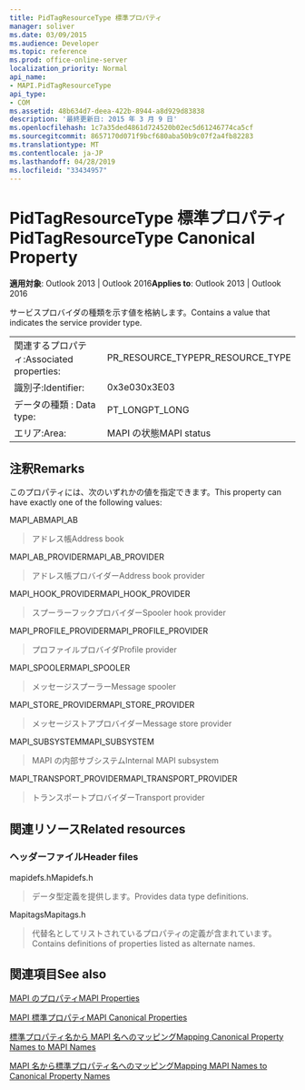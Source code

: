 ```yaml
---
title: PidTagResourceType 標準プロパティ
manager: soliver
ms.date: 03/09/2015
ms.audience: Developer
ms.topic: reference
ms.prod: office-online-server
localization_priority: Normal
api_name:
- MAPI.PidTagResourceType
api_type:
- COM
ms.assetid: 48b634d7-deea-422b-8944-a8d929d83838
description: '最終更新日: 2015 年 3 月 9 日'
ms.openlocfilehash: 1c7a35ded4861d724520b02ec5d61246774ca5cf
ms.sourcegitcommit: 8657170d071f9bcf680aba50b9c07f2a4fb82283
ms.translationtype: MT
ms.contentlocale: ja-JP
ms.lasthandoff: 04/28/2019
ms.locfileid: "33434957"
---
```

# <a name="pidtagresourcetype-canonical-property"></a><span data-ttu-id="7e3f6-103">PidTagResourceType 標準プロパティ</span><span class="sxs-lookup"><span data-stu-id="7e3f6-103">PidTagResourceType Canonical Property</span></span>

  
  
<span data-ttu-id="7e3f6-104">**適用対象**: Outlook 2013 | Outlook 2016</span><span class="sxs-lookup"><span data-stu-id="7e3f6-104">**Applies to**: Outlook 2013 | Outlook 2016</span></span> 
  
<span data-ttu-id="7e3f6-105">サービスプロバイダの種類を示す値を格納します。</span><span class="sxs-lookup"><span data-stu-id="7e3f6-105">Contains a value that indicates the service provider type.</span></span>
  
|||
|:-----|:-----|
|<span data-ttu-id="7e3f6-106">関連するプロパティ:</span><span class="sxs-lookup"><span data-stu-id="7e3f6-106">Associated properties:</span></span>  <br/> |<span data-ttu-id="7e3f6-107">PR_RESOURCE_TYPE</span><span class="sxs-lookup"><span data-stu-id="7e3f6-107">PR_RESOURCE_TYPE</span></span>  <br/> |
|<span data-ttu-id="7e3f6-108">識別子:</span><span class="sxs-lookup"><span data-stu-id="7e3f6-108">Identifier:</span></span>  <br/> |<span data-ttu-id="7e3f6-109">0x3e03</span><span class="sxs-lookup"><span data-stu-id="7e3f6-109">0x3E03</span></span>  <br/> |
|<span data-ttu-id="7e3f6-110">データの種類 : </span><span class="sxs-lookup"><span data-stu-id="7e3f6-110">Data type:</span></span>  <br/> |<span data-ttu-id="7e3f6-111">PT_LONG</span><span class="sxs-lookup"><span data-stu-id="7e3f6-111">PT_LONG</span></span>  <br/> |
|<span data-ttu-id="7e3f6-112">エリア:</span><span class="sxs-lookup"><span data-stu-id="7e3f6-112">Area:</span></span>  <br/> |<span data-ttu-id="7e3f6-113">MAPI の状態</span><span class="sxs-lookup"><span data-stu-id="7e3f6-113">MAPI status</span></span>  <br/> |
   
## <a name="remarks"></a><span data-ttu-id="7e3f6-114">注釈</span><span class="sxs-lookup"><span data-stu-id="7e3f6-114">Remarks</span></span>

<span data-ttu-id="7e3f6-115">このプロパティには、次のいずれかの値を指定できます。</span><span class="sxs-lookup"><span data-stu-id="7e3f6-115">This property can have exactly one of the following values:</span></span>
  
<span data-ttu-id="7e3f6-116">MAPI_AB</span><span class="sxs-lookup"><span data-stu-id="7e3f6-116">MAPI_AB</span></span> 
  
> <span data-ttu-id="7e3f6-117">アドレス帳</span><span class="sxs-lookup"><span data-stu-id="7e3f6-117">Address book</span></span>
    
<span data-ttu-id="7e3f6-118">MAPI_AB_PROVIDER</span><span class="sxs-lookup"><span data-stu-id="7e3f6-118">MAPI_AB_PROVIDER</span></span> 
  
> <span data-ttu-id="7e3f6-119">アドレス帳プロバイダー</span><span class="sxs-lookup"><span data-stu-id="7e3f6-119">Address book provider</span></span>
    
<span data-ttu-id="7e3f6-120">MAPI_HOOK_PROVIDER</span><span class="sxs-lookup"><span data-stu-id="7e3f6-120">MAPI_HOOK_PROVIDER</span></span> 
  
> <span data-ttu-id="7e3f6-121">スプーラーフックプロバイダー</span><span class="sxs-lookup"><span data-stu-id="7e3f6-121">Spooler hook provider</span></span>
    
<span data-ttu-id="7e3f6-122">MAPI_PROFILE_PROVIDER</span><span class="sxs-lookup"><span data-stu-id="7e3f6-122">MAPI_PROFILE_PROVIDER</span></span> 
  
> <span data-ttu-id="7e3f6-123">プロファイルプロバイダ</span><span class="sxs-lookup"><span data-stu-id="7e3f6-123">Profile provider</span></span>
    
<span data-ttu-id="7e3f6-124">MAPI_SPOOLER</span><span class="sxs-lookup"><span data-stu-id="7e3f6-124">MAPI_SPOOLER</span></span> 
  
> <span data-ttu-id="7e3f6-125">メッセージスプーラー</span><span class="sxs-lookup"><span data-stu-id="7e3f6-125">Message spooler</span></span>
    
<span data-ttu-id="7e3f6-126">MAPI_STORE_PROVIDER</span><span class="sxs-lookup"><span data-stu-id="7e3f6-126">MAPI_STORE_PROVIDER</span></span> 
  
> <span data-ttu-id="7e3f6-127">メッセージストアプロバイダー</span><span class="sxs-lookup"><span data-stu-id="7e3f6-127">Message store provider</span></span>
    
<span data-ttu-id="7e3f6-128">MAPI_SUBSYSTEM</span><span class="sxs-lookup"><span data-stu-id="7e3f6-128">MAPI_SUBSYSTEM</span></span> 
  
> <span data-ttu-id="7e3f6-129">MAPI の内部サブシステム</span><span class="sxs-lookup"><span data-stu-id="7e3f6-129">Internal MAPI subsystem</span></span>
    
<span data-ttu-id="7e3f6-130">MAPI_TRANSPORT_PROVIDER</span><span class="sxs-lookup"><span data-stu-id="7e3f6-130">MAPI_TRANSPORT_PROVIDER</span></span> 
  
> <span data-ttu-id="7e3f6-131">トランスポートプロバイダー</span><span class="sxs-lookup"><span data-stu-id="7e3f6-131">Transport provider</span></span>
    
## <a name="related-resources"></a><span data-ttu-id="7e3f6-132">関連リソース</span><span class="sxs-lookup"><span data-stu-id="7e3f6-132">Related resources</span></span>

### <a name="header-files"></a><span data-ttu-id="7e3f6-133">ヘッダーファイル</span><span class="sxs-lookup"><span data-stu-id="7e3f6-133">Header files</span></span>

<span data-ttu-id="7e3f6-134">mapidefs.h</span><span class="sxs-lookup"><span data-stu-id="7e3f6-134">Mapidefs.h</span></span>
  
> <span data-ttu-id="7e3f6-135">データ型定義を提供します。</span><span class="sxs-lookup"><span data-stu-id="7e3f6-135">Provides data type definitions.</span></span>
    
<span data-ttu-id="7e3f6-136">Mapitags</span><span class="sxs-lookup"><span data-stu-id="7e3f6-136">Mapitags.h</span></span>
  
> <span data-ttu-id="7e3f6-137">代替名としてリストされているプロパティの定義が含まれています。</span><span class="sxs-lookup"><span data-stu-id="7e3f6-137">Contains definitions of properties listed as alternate names.</span></span>
    
## <a name="see-also"></a><span data-ttu-id="7e3f6-138">関連項目</span><span class="sxs-lookup"><span data-stu-id="7e3f6-138">See also</span></span>



[<span data-ttu-id="7e3f6-139">MAPI のプロパティ</span><span class="sxs-lookup"><span data-stu-id="7e3f6-139">MAPI Properties</span></span>](mapi-properties.md)
  
[<span data-ttu-id="7e3f6-140">MAPI 標準プロパティ</span><span class="sxs-lookup"><span data-stu-id="7e3f6-140">MAPI Canonical Properties</span></span>](mapi-canonical-properties.md)
  
[<span data-ttu-id="7e3f6-141">標準プロパティ名から MAPI 名へのマッピング</span><span class="sxs-lookup"><span data-stu-id="7e3f6-141">Mapping Canonical Property Names to MAPI Names</span></span>](mapping-canonical-property-names-to-mapi-names.md)
  
[<span data-ttu-id="7e3f6-142">MAPI 名から標準プロパティ名へのマッピング</span><span class="sxs-lookup"><span data-stu-id="7e3f6-142">Mapping MAPI Names to Canonical Property Names</span></span>](mapping-mapi-names-to-canonical-property-names.md)


